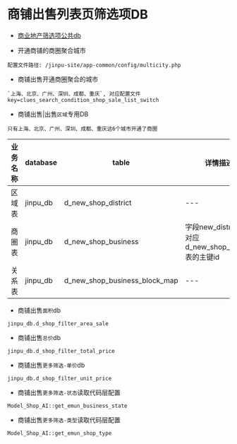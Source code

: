 # 商铺出售列表页筛选项DB

* [商业地产筛选项公共db](Common_DB.md)

* 开通商铺的商圈聚合城市

```
配置文件路径: /jinpu-site/app-common/config/multicity.php
```

* 商铺出售开通商圈聚合的城市

```
`上海、北京、广州、深圳、成都、重庆`, 对应配置文件key=clues_search_condition_shop_sale_list_switch
```

* 商铺出售|出售`区域`专用DB

```
只有上海、北京、广州、深圳、成都、重庆这6个城市开通了商圈
```

|业务名称|database|table|详情描述|
|---    |---     |---  |---    |
|区域表|jinpu_db|d_new_shop_district|---|
|商圈表|jinpu_db|d_new_shop_business|字段new_district_id对应d_new_shop_district表的主键id|
|关系表|jinpu_db|d_new_shop_business_block_map|---|

* 商铺出售`面积`db

```
jinpu_db.d_shop_filter_area_sale
```

* 商铺出售`总价`db

```
jinpu_db.d_shop_filter_total_price
```

* 商铺出售`更多筛选-单价`db

```
jinpu_db.d_shop_filter_unit_price
```

* 商铺出售`更多筛选-状态`读取代码层配置

```
Model_Shop_AI::get_emun_business_state
```

* 商铺出售`更多筛选-类型`读取代码层配置

```
Model_Shop_AI::get_emun_shop_type
```


